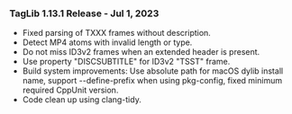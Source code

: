### TagLib 1.13.1 Release - Jul 1, 2023

 * Fixed parsing of TXXX frames without description.
 * Detect MP4 atoms with invalid length or type.
 * Do not miss ID3v2 frames when an extended header is present.
 * Use property "DISCSUBTITLE" for ID3v2 "TSST" frame.
 * Build system improvements: Use absolute path for macOS dylib install name,
   support --define-prefix when using pkg-config, fixed minimum required
   CppUnit version.
 * Code clean up using clang-tidy.
